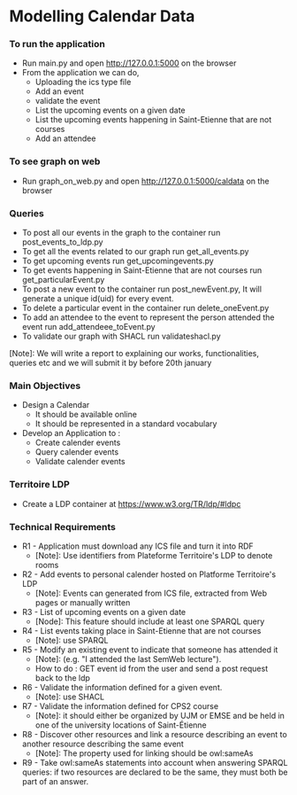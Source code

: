# Modelling Calendar Data

### To run the application
* Run main.py and open http://127.0.0.1:5000 on the browser
* From the application we can do,
  - Uploading the ics type file
  - Add an event
  - validate the event
  - List the upcoming events on a given date
  - List the upcoming events happening in Saint-Etienne that are not courses
  - Add an attendee 

### To see graph on web
* Run graph_on_web.py and open http://127.0.0.1:5000/caldata on the browser

### Queries
* To post all our events in the graph to the container run post_events_to_ldp.py
* To get all the events related to our graph run get_all_events.py
* To get upcoming events run get_upcomingevents.py
* To get events happening in Saint-Etienne that are not courses run get_particularEvent.py
* To post a new event to the container run post_newEvent.py, It will generate a unique id(uid) for every event.
* To delete a particular event in the container run delete_oneEvent.py
* To add an attendee to the event to represent the person attended the event run add_attendeee_toEvent.py
* To validate our graph with SHACL run validateshacl.py

[Note]: We will write a report to explaining our works, functionalities, queries etc and we will submit it by before 20th january


### Main Objectives
* Design a Calendar  
  - It should be available online
  - It should be represented in a standard vocabulary
* Develop an Application to :
  * Create calender events
  * Query calender events
  * Validate calender events

### Territoire LDP
* Create a LDP container at https://www.w3.org/TR/ldp/#ldpc

### Technical Requirements 
* R1 - Application must download any ICS file and turn it into RDF
  * [Note]: Use identifiers from Plateforme Territoire's LDP to denote rooms
* R2 - Add events to personal calender hosted on Platforme Territoire's LDP
  * [Note]: Events can generated from ICS file, extracted from Web pages or manually written
* R3 - List of upcoming events on a given date
  * [Node]: This feature should include at least one SPARQL query
* R4 - List events taking place in Saint-Etienne that are not courses
  * [Note]: use SPARQL
* R5 - Modify an existing event to indicate that someone has attended it
  * [Note]: (e.g. "I attended the last SemWeb lecture").
  * How to do : GET event id from the user and send a post request back to the ldp
* R6 - Validate the information defined for a given event.
  * [Note]: use SHACL
* R7 - Validate the information defined for CPS2 course
  * [Note]: it should either be organized by UJM or EMSE and be held in one of the university locations of Saint-Étienne
* R8 - Discover other resources and link a resource describing an event to another resource describing the same event
  * [Note]: The property used for linking should be owl:sameAs
* R9 - Take owl:sameAs statements into account when answering SPARQL queries: if two resources are declared to be the same, they must both be part of an answer.


